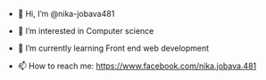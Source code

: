 - 👋 Hi, I’m @nika-jobava481
- 👀 I’m interested in Computer science
- 🌱 I’m currently learning Front end web development

- 📫 How to reach me: https://www.facebook.com/nika.jobava.481

<!---
nika-jobava481/nika-jobava481 is a ✨ special ✨ repository because its `README.md` (this file) appears on your GitHub profile.
You can click the Preview link to take a look at your changes.
 - 💞️ I’m looking to collaborate on ... 
--->
